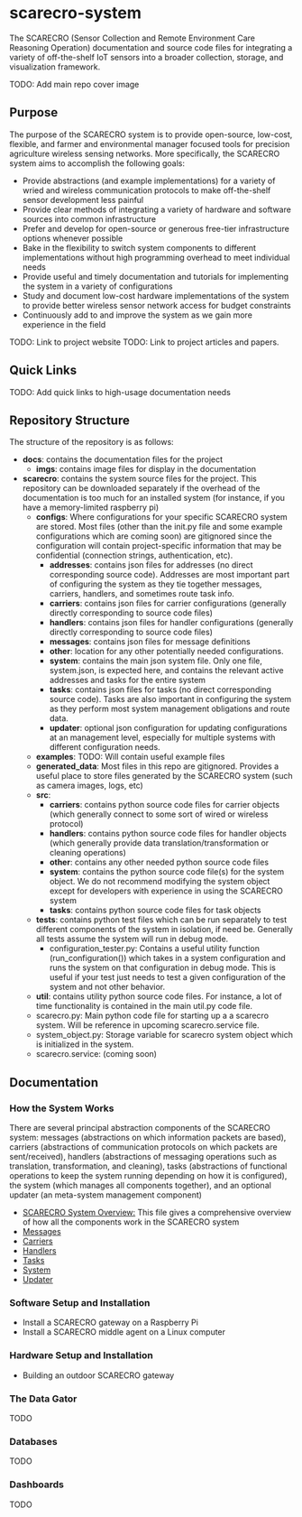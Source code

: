 # scarecro-system

The SCARECRO (Sensor Collection and Remote Environment Care Reasoning  Operation) documentation and source code files for integrating a variety of off-the-shelf IoT sensors into a broader collection, storage, and visualization framework. 

TODO: Add main repo cover image 

## Purpose
The purpose of the SCARECRO system is to provide open-source, low-cost, flexible, and farmer and environmental manager focused tools for precision agriculture wireless sensing networks. More specifically, the SCARECRO system aims to accomplish the following goals:
- Provide abstractions (and example implementations) for a variety of wried and wireless communication protocols to make off-the-shelf sensor development less painful 
- Provide clear methods of integrating a variety of hardware and software sources into common infrastructure
- Prefer and develop for open-source or generous free-tier infrastructure options whenever possible 
- Bake in the flexibility to switch system components to different implementations without high programming overhead to meet individual needs
- Provide useful and timely documentation and tutorials for implementing the system in a variety of configurations
- Study and document low-cost hardware implementations of the system to provide better wireless sensor network access for budget constraints 
- Continuously add to and improve the system as we gain more experience in the field 

TODO: Link to project website
TODO: Link to project articles and papers. 

## Quick Links 
TODO: Add quick links to high-usage documentation needs 


## Repository Structure
The structure of the repository is as follows: 
- **docs**: contains the documentation files for the project 
    - **imgs**: contains image files for display in the documentation 
- **scarecro**: contains the system source files for the project. This repository can be downloaded separately if the overhead of the documentation is too much for an installed system (for instance, if you have a memory-limited raspberry pi)
    - **configs**: Where configurations for your specific SCARECRO system are stored. Most files (other than the init.py file and some example configurations which are coming soon) are gitignored since the configuration will contain project-specific information that may be confidential (connection strings, authentication, etc). 
        - **addresses**: contains json files for addresses (no direct corresponding source code). Addresses are most important part of configuring the system as they tie together messages, carriers, handlers, and sometimes route task info. 
        - **carriers**: contains json files for carrier configurations (generally directly corresponding to source code files)
        - **handlers**: contains json files for handler configurations (generally directly corresponding to source code files)
        - **messages**: contains json files for message definitions 
        - **other**: location for any other potentially needed configurations. 
        - **system**: contains the main json system file. Only one file, system.json, is expected here, and contains the relevant active addresses and tasks for the entire system 
        - **tasks**: contains json files for tasks (no direct corresponding source code). Tasks are also important in configuring the system as they perform most system management obligations and route data. 
        - **updater**: optional json configuration for updating configurations at an management level, especially for multiple systems with different configuration needs. 
    - **examples**: TODO: Will contain useful example files  
    - **generated_data**: Most files in this repo are gitignored. Provides a useful place to store files generated by the SCARECRO system (such as camera images, logs, etc)
    - **src**:
        - **carriers**: contains python source code files for carrier objects (which generally connect to some sort of wired or wireless protocol)
        - **handlers**: contains python source code files for handler objects (which generally provide data translation/transformation or cleaning operations)
        - **other**: contains any other needed python source code files 
        - **system**: contains the python source code file(s) for the system object. We do not recommend modifying the system object except for developers with experience in using the SCARECRO system 
        - **tasks**: contains python source code files for task objects 
    - **tests**: contains python test files which can be run separately to test different components of the system in isolation, if need be. Generally all tests assume the system will run in debug mode. 
        - configuration_tester.py: Contains a useful utility function (run_configuration()) which takes in a system configuration and runs the system on that configuration in debug mode. This is useful if your test just needs to test a given configuration of the system and not other behavior. 
    - **util**: contains utility python source code files. For instance, a lot of time functionality is contained in the main util.py code file. 
    - scarecro.py: Main python code file for starting up a a scarecro system. Will be reference in upcoming scarecro.service file. 
    - system_object.py: Storage variable for scarecro system object which is initialized in the system. 
    - scarecro.service:  (coming soon)

## Documentation 
### How the System Works 
There are several principal abstraction components of the SCARECRO system: messages (abstractions on which information packets are based), carriers (abstractions of communication protocols on which packets are sent/received), handlers (abstractions of messaging operations such as translation, transformation, and cleaning), tasks (abstractions of functional operations to keep the system running depending on how it is configured), the system (which manages all components together), and an optional updater (an meta-system management component)

- [SCARECRO System Overview:](/docs/README.md) This file gives a comprehensive overview of how all the components work in the SCARECRO system
- [Messages](/docs/messages.md)
- [Carriers](/docs/carrier_class.md)
- [Handlers](/docs/handler_class.md)
- [Tasks](/docs/task_class.md)
- [System](/docs/system_class.md)
- [Updater](/docs/updater_class.md)

### Software Setup and Installation
- Install a SCARECRO gateway on a Raspberry Pi
- Install a SCARECRO middle agent on a Linux computer 

### Hardware Setup and Installation 
- Building an outdoor SCARECRO gateway 

### The Data Gator 
TODO

### Databases
TODO

### Dashboards
TODO 





